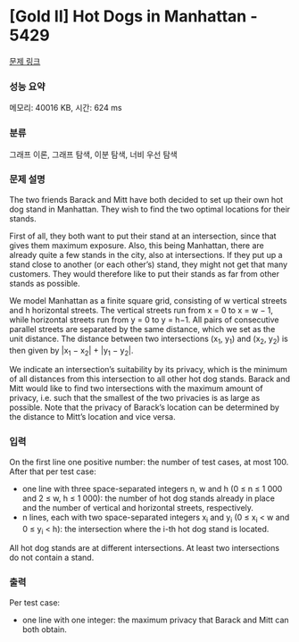 # [Gold II] Hot Dogs in Manhattan - 5429 

[문제 링크](https://www.acmicpc.net/problem/5429) 

### 성능 요약

메모리: 40016 KB, 시간: 624 ms

### 분류

그래프 이론, 그래프 탐색, 이분 탐색, 너비 우선 탐색

### 문제 설명

<p>The two friends Barack and Mitt have both decided to set up their own hot dog stand in Manhattan. They wish to find the two optimal locations for their stands.</p>

<p>First of all, they both want to put their stand at an intersection, since that gives them maximum exposure. Also, this being Manhattan, there are already quite a few stands in the city, also at intersections. If they put up a stand close to another (or each other’s) stand, they might not get that many customers. They would therefore like to put their stands as far from other stands as possible.</p>

<p>We model Manhattan as a finite square grid, consisting of w vertical streets and h horizontal streets. The vertical streets run from x = 0 to x = w − 1, while horizontal streets run from y = 0 to y = h−1. All pairs of consecutive parallel streets are separated by the same distance, which we set as the unit distance. The distance between two intersections (x<sub>1</sub>, y<sub>1</sub>) and (x<sub>2</sub>, y<sub>2</sub>) is then given by |x<sub>1</sub> − x<sub>2</sub>| + |y<sub>1</sub> − y<sub>2</sub>|.</p>

<p>We indicate an intersection’s suitability by its privacy, which is the minimum of all distances from this intersection to all other hot dog stands. Barack and Mitt would like to find two intersections with the maximum amount of privacy, i.e. such that the smallest of the two privacies is as large as possible. Note that the privacy of Barack’s location can be determined by the distance to Mitt’s location and vice versa.</p>

### 입력 

 <p>On the first line one positive number: the number of test cases, at most 100. After that per test case:</p>

<ul>
	<li>one line with three space-separated integers n, w and h (0 ≤ n ≤ 1 000 and 2 ≤ w, h ≤ 1 000): the number of hot dog stands already in place and the number of vertical and horizontal streets, respectively.</li>
	<li>n lines, each with two space-separated integers x<sub>i</sub> and y<sub>i</sub> (0 ≤ x<sub>i</sub> < w and 0 ≤ y<sub>i</sub> < h): the intersection where the i-th hot dog stand is located.</li>
</ul>

<p>All hot dog stands are at different intersections. At least two intersections do not contain a stand.</p>

### 출력 

 <p>Per test case:</p>

<ul>
	<li>one line with one integer: the maximum privacy that Barack and Mitt can both obtain.</li>
</ul>


